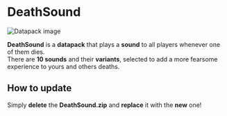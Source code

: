# DeathSound

![Datapack image](https://i.imgur.com/cYTfBMw.png)

**DeathSound** is a **datapack** that plays a **sound** to all players whenever one of them dies.<br>
There are **10 sounds** and their **variants**, selected to add a more fearsome experience to yours and others deaths.

## How to update

Simply **delete** the **DeathSound.zip** and **replace** it with the **new** one!